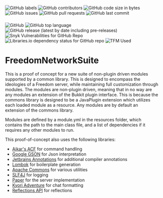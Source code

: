 [Aikar's ACF]: https://github.com/aikar/commands "Annotation Command Framework"
[Google GSON]: https://github.com/google/gson "Google GSON"
[Jetbrains Annotations]: https://github.com/JetBrains/JetBrains.Annotations "JetBrains Annotations"
[Lombok]: https://github.com/projectlombok/lombok "Lombok"
[Apache Commons]: https://github.com/apache/commons-lang "Apache Commons"
[SLF4J]: https://github.com/qos-ch/slf4j "SLF4J"
[Paper]: https://github.com/PaperMC/Paper "Paper"
[Kyori Adventure]: https://github.com/KyoriPowered/adventure "Kyori Adventure"
[Reflections API]: https://github.com/ronmamo/reflections "Reflections API"

###
![GitHub labels](https://img.shields.io/github/labels/SimplexDevelopment/FreedomNetworkSuite/Help%20Wanted?style=for-the-badge)
![GitHub contributors](https://img.shields.io/github/contributors/SimplexDevelopment/FreedomNetworkSuite?style=for-the-badge)
![GitHub code size in bytes](https://img.shields.io/github/languages/code-size/SimplexDevelopment/FreedomNetworkSuite?style=for-the-badge)
![GitHub issues](https://img.shields.io/github/issues/SimplexDevelopment/FreedomNetworkSuite?style=for-the-badge)
![GitHub pull requests](https://img.shields.io/github/issues-pr/SimplexDevelopment/FreedomNetworkSuite?style=for-the-badge)
![GitHub last commit](https://img.shields.io/github/last-commit/SimplexDevelopment/FreedomNetworkSuite?style=for-the-badge)

###
![GitHub](https://img.shields.io/github/license/SimplexDevelopment/FreedomNetworkSuite?style=for-the-badge)
![GitHub top language](https://img.shields.io/github/languages/top/SimplexDevelopment/FreedomNetworkSuite?style=for-the-badge)
![GitHub release (latest by date including pre-releases)](https://img.shields.io/github/v/release/SimplexDevelopment/FreedomNetworkSuite?include_prereleases&style=for-the-badge)
![Snyk Vulnerabilities for GitHub Repo](https://img.shields.io/snyk/vulnerabilities/github/SimplexDevelopment/FreedomNetworkSuite?style=for-the-badge)
![Libraries.io dependency status for GitHub repo](https://img.shields.io/librariesio/github/SimplexDevelopment/FreedomNetworkSuite?style=for-the-badge)
![TFM Used](https://img.shields.io/badge/TFM%20Code%20Used-0%25-red?style=for-the-badge)

# FreedomNetworkSuite

This is a proof of concept for a new suite of non-plugin driven modules supported by a common library.
This is designed to encompass the ideologies of a Freedom server, while maintaining full customization through modules.
The modules are non-plugin driven, meaning that in no way are any modules an extension of the Bukkit plugin interface.
This is because the commons library is designed to be a JavaPlugin extension which utilizes each loaded module as a resource.
Any modules are by default an extension of the commons library. 

Modules are defined by a module.yml in the resources folder, which contains the path to the main class file, 
and a list of dependencies if it requires any other modules to run. 

This proof-of-concept also uses the following libraries:
 - [Aikar's ACF] for command handling
 - [Google GSON] for Json interpretation
 - [Jetbrains Annotations] for additional compiler annotations
 - [Lombok] for boilerplate generation
 - [Apache Commons] for various utilities
 - [SLF4J] for logging
 - [Paper] for the server implementation
 - [Kyori Adventure] for chat formatting
 - [Reflections API] for reflections
